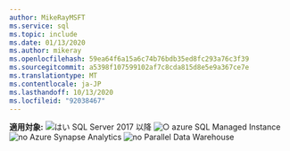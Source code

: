 ```yaml
---
author: MikeRayMSFT
ms.service: sql
ms.topic: include
ms.date: 01/13/2020
ms.author: mikeray
ms.openlocfilehash: 59ea64f6a15a6c74b76bdb35ed8fc293a76c3f39
ms.sourcegitcommit: a5398f107599102af7c8cda815d8e5e9a367ce7e
ms.translationtype: MT
ms.contentlocale: ja-JP
ms.lasthandoff: 10/13/2020
ms.locfileid: "92038467"
---
```

<Token>**適用対象:** ![はい ](media/yes-icon.png) SQL Server 2017 以降 ![ ○ ](media/yes-icon.png) azure SQL Managed Instance ![ no ](media/no-icon.png) Azure Synapse Analytics ![ no ](media/no-icon.png) Parallel Data Warehouse </Token>
